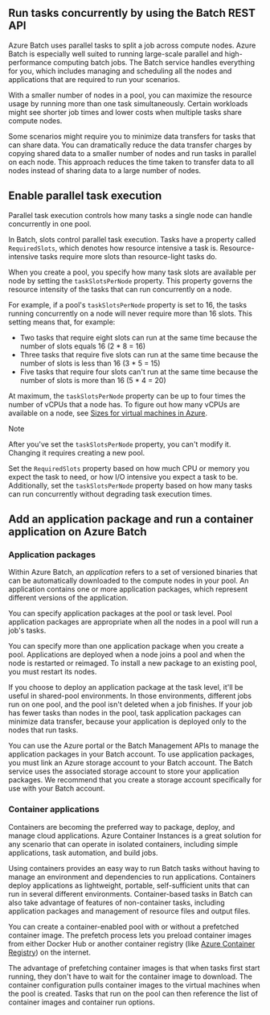 ## Run tasks concurrently by using the Batch REST API

Azure Batch uses parallel tasks to split a job across compute nodes. Azure Batch is especially well suited to running large-scale parallel and high-performance computing batch jobs. The Batch service handles everything for you, which includes managing and scheduling all the nodes and applications that are required to run your scenarios.

With a smaller number of nodes in a pool, you can maximize the resource usage by running more than one task simultaneously. Certain workloads might see shorter job times and lower costs when multiple tasks share compute nodes.

Some scenarios might require you to minimize data transfers for tasks that can share data. You can dramatically reduce the data transfer charges by copying shared data to a smaller number of nodes and run tasks in parallel on each node. This approach reduces the time taken to transfer data to all nodes instead of sharing data to a large number of nodes.

## Enable parallel task execution

Parallel task execution controls how many tasks a single node can handle concurrently in one pool.

In Batch, slots control parallel task execution. Tasks have a property called `RequiredSlots`, which denotes how resource intensive a task is. Resource-intensive tasks require more slots than resource-light tasks do.

When you create a pool, you specify how many task slots are available per node by setting the `taskSlotsPerNode` property. This property governs the resource intensity of the tasks that can run concurrently on a node.

For example, if a pool's `taskSlotsPerNode` property is set to 16, the tasks running concurrently on a node will never require more than 16 slots. This setting means that, for example:

- Two tasks that require eight slots can run at the same time because the number of slots equals 16 (2 * 8 = 16)
- Three tasks that require five slots can run at the same time because the number of slots is less than 16 (3 * 5 = 15)
- Five tasks that require four slots can't run at the same time because the number of slots is more than 16 (5 * 4 = 20)

At maximum, the `taskSlotsPerNode` property can be up to four times the number of vCPUs that a node has. To figure out how many vCPUs are available on a node, see [Sizes for virtual machines in Azure](/azure/virtual-machines/sizes).

> [!NOTE]
> After you've set the `taskSlotsPerNode` property, you can't modify it. Changing it requires creating a new pool.

Set the `RequiredSlots` property based on how much CPU or memory you expect the task to need, or how I/O intensive you expect a task to be. Additionally, set the `taskSlotsPerNode` property based on how many tasks can run concurrently without degrading task execution times.

## Add an application package and run a container application on Azure Batch

### Application packages

Within Azure Batch, an *application* refers to a set of versioned binaries that can be automatically downloaded to the compute nodes in your pool. An application contains one or more application packages, which represent different versions of the application.

You can specify application packages at the pool or task level. Pool application packages are appropriate when all the nodes in a pool will run a job's tasks.

You can specify more than one application package when you create a pool. Applications are deployed when a node joins a pool and when the node is restarted or reimaged. To install a new package to an existing pool, you must restart its nodes.

If you choose to deploy an application package at the task level, it'll be useful in shared-pool environments. In those environments, different jobs run on one pool, and the pool isn't deleted when a job finishes. If your job has fewer tasks than nodes in the pool, task application packages can minimize data transfer, because your application is deployed only to the nodes that run tasks.

You can use the Azure portal or the Batch Management APIs to manage the application packages in your Batch account. To use application packages, you must link an Azure storage account to your Batch account. The Batch service uses the associated storage account to store your application packages. We recommend that you create a storage account specifically for use with your Batch account.

### Container applications

Containers are becoming the preferred way to package, deploy, and manage cloud applications. Azure Container Instances is a great solution for any scenario that can operate in isolated containers, including simple applications, task automation, and build jobs.

Using containers provides an easy way to run Batch tasks without having to manage an environment and dependencies to run applications. Containers deploy applications as lightweight, portable, self-sufficient units that can run in several different environments. Container-based tasks in Batch can also take advantage of features of non-container tasks, including application packages and management of resource files and output files.

You can create a container-enabled pool with or without a prefetched container image. The prefetch process lets you preload container images from either Docker Hub or another container registry (like [Azure Container Registry](https://azure.microsoft.com/services/container-registry/)) on the internet.

The advantage of prefetching container images is that when tasks first start running, they don't have to wait for the container image to download. The container configuration pulls container images to the virtual machines when the pool is created. Tasks that run on the pool can then reference the list of container images and container run options.
